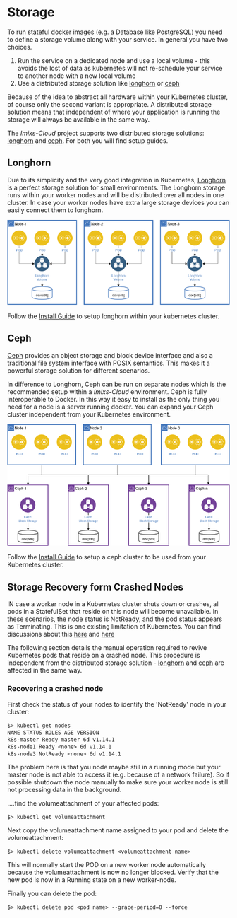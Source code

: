# Storage

To run stateful docker images (e.g. a Database like PostgreSQL) you need to define a storage volume along with your service. In general you have two choices.

 1. Run the service on a dedicated node and use a local volume - this avoids the lost of data as kubernetes will not re-schedule your service to another node with a new local volume
 1. Use a distributed storage solution like [longhorn](https://longhorn.io/) or [ceph](https://ceph.io/) 

Because of the idea to abstract all hardware within your Kubernetes cluster, of course only the second variant is appropriate. A distributed storage solution means that independent of where your application is running the storage will always be available in the same way.  

The *Imixs-Cloud* project supports two distributed storage solutions: [longhorn](https://longhorn.io/) and [ceph](https://ceph.io/). For both you will find setup guides. 

## Longhorn
 
Due to its simplicity and the very good integration in Kubernetes, [Longhorn](https://longhorn.io/) is a perfect storage solution for small environments. The Longhorn storage runs within your worker nodes and will be distributed over all nodes in one cluster. In case your worker nodes have extra large storage devices you can easily connect them to longhorn. 

<img src="images/longhorn-architecture.png" />	

Follow the [Install Guide](LONGHORN.md) to setup longhorn within your kubernetes cluster.



## Ceph

[Ceph](https://ceph.io/) provides an object storage and block device interface and also a traditional file system interface with POSIX semantics. This makes it a powerful storage solution for different scenarios. 

In difference to Longhorn, Ceph can be run on separate nodes which is the recommended setup within a *Imixs-Cloud* environment. Ceph is fully interoperable to Docker. In this way it easy to install as the only thing you need for a node is a server running docker. You can expand your Ceph cluster independent from your Kubernetes environment.


<img src="images/ceph-architecture.png" />

 Follow the [Install Guide](CEPH.md) to setup a ceph cluster to be used from your Kubernetes cluster.

 
 
## Storage Recovery form Crashed Nodes

IN case a worker node in a Kubernetes cluster shuts down or crashes, all pods in a StatefulSet that reside on this node will become unavailable. In these scenarios, the node status is NotReady, and the pod status appears as Terminating. This is one existing limitation of Kubernetes. You can find discussions about this [here](https://github.com/kubernetes/kubernetes/issues/65392) and [here](https://github.com/kubernetes-sigs/sig-storage-local-static-provisioner/issues/181)

The following section details the manual operation required to revive Kubernetes pods that reside on a crashed node. This procedure is independent from the distributed storage solution - [longhorn](https://longhorn.io/) and [ceph](https://ceph.io/) are affected in the same way. 

### Recovering a crashed node

First check the status of your nodes to identify the 'NotReady' node in your cluster:

	$> kubectl get nodes
	NAME STATUS ROLES AGE VERSION
	k8s-master Ready master 6d v1.14.1
	k8s-node1 Ready <none> 6d v1.14.1
	k8s-node3 NotReady <none> 6d v1.14.1

The problem here is that you node maybe still in a running mode but your master node is not able to access it (e.g. because of a network failure). So if possible shutdown the node manually to make sure your worker node is still not processing data in the background. 

....find the volumeattachment of your affected pods:

    $> kubectl get volumeattachment


Next copy the volumeattachment name assigned to your pod and delete the volumeattachment:

    $> kubectl delete volumeattachment <volumeattachment name>

This will normally start the POD on a new worker node automatically because the volumeattachment is now no longer blocked. Verify that the new pod is now in a Running state on a new worker-node.

Finally you can delete the pod:

    $> kubectl delete pod <pod name> --grace-period=0 --force







